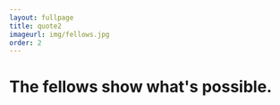 ```yaml
---
layout: fullpage
title: quote2
imageurl: img/fellows.jpg
order: 2
---
```



The fellows show what's possible.
=================
